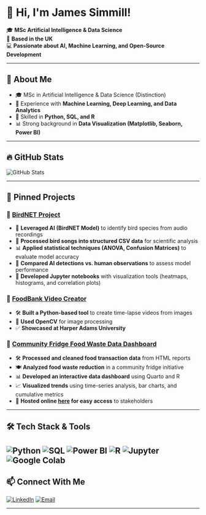 # 👋 Hi, I'm James Simmill!

🎓 **MSc Artificial Intelligence & Data Science**  
📍 **Based in the UK**  
💻 **Passionate about AI, Machine Learning, and Open-Source Development**  

---

## 🚀 **About Me**
- 🎓 MSc in Artificial Intelligence & Data Science (Distinction)
- 🤖 Experience with **Machine Learning, Deep Learning, and Data Analytics**
- 💾 Skilled in **Python, SQL, and R**
- 📊 Strong background in **Data Visualization (Matplotlib, Seaborn, Power BI)**

---

## 🔥 **GitHub Stats**
![GitHub Stats](https://github-readme-stats.vercel.app/api?username=Jamess200&show_icons=true&theme=tokyonight)

---

## 📌 **Pinned Projects**

### 🔹 [BirdNET Project](https://github.com/Jamess200/BirdnetProject)
- 🧠 **Leveraged AI (BirdNET Model)** to identify bird species from audio recordings
- 🎵 **Processed bird songs into structured CSV data** for scientific analysis
- 📊 **Applied statistical techniques (ANOVA, Confusion Matrices)** to evaluate model accuracy
- 🔬 **Compared AI detections vs. human observations** to assess model performance
- 🚀 **Developed Jupyter notebooks** with visualization tools (heatmaps, histograms, and correlation plots)

### 🔹 [FoodBank Video Creator](https://github.com/Jamess200/FoodBank)
- 🛠 **Built a Python-based tool** to create time-lapse videos from images
- 🎥 **Used OpenCV** for image processing
- ✅ **Showcased at Harper Adams University**

### 🔹 [Community Fridge Food Waste Data Dashboard](https://github.com/HAUCommunityFridge/James_FoodWasteData)
- 🛠 **Processed and cleaned food transaction data** from HTML reports
- 🍽️ **Analyzed food waste reduction** in a community fridge initiative
- 📊 **Developed an interactive data dashboard** using Quarto and R
- 📈 **Visualized trends** using time-series analysis, bar charts, and cumulative metrics
- 🔗 **Hosted online [here](https://haucommunityfridge.github.io/James_FoodWasteData/FoodWasteDataDashboard.html)
for easy access** to stakeholders

---

## 🛠 **Tech Stack & Tools**
![Python](https://img.shields.io/badge/Python-3776AB?style=for-the-badge&logo=python&logoColor=white)
![SQL](https://img.shields.io/badge/SQL-CC2927?style=for-the-badge&logo=microsoftsqlserver&logoColor=white)
![Power BI](https://img.shields.io/badge/Power%20BI-F2C811?style=for-the-badge&logo=powerbi&logoColor=black)
![R](https://img.shields.io/badge/R-276DC3?style=for-the-badge&logo=r&logoColor=white)
![Jupyter](https://img.shields.io/badge/Jupyter-F37626?style=for-the-badge&logo=jupyter&logoColor=white)
![Google Colab](https://img.shields.io/badge/Google%20Colab-F9AB00?style=for-the-badge&logo=googlecolab&logoColor=black)
---

## 📫 **Connect With Me**
[![LinkedIn](https://img.shields.io/badge/LinkedIn-0A66C2?style=for-the-badge&logo=linkedin&logoColor=white)](https://www.linkedin.com/in/james-simmill-a2459a194/)
[![Email](https://img.shields.io/badge/Email-D14836?style=for-the-badge&logo=gmail&logoColor=white)](mailto:jamiepsimmill@icloud.com)

---

